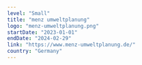 ```yaml
---
level: "Small"
title: "menz umweltplanung"
logo: "menz-umweltplanung.png"
startDate: "2023-01-01"
endDate: "2024-02-29"
link: "https://www.menz-umweltplanung.de/"
country: "Germany"
---
```


